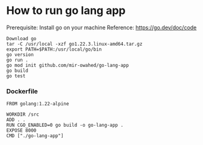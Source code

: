 # How to run go lang app
Prerequisite:
Install go on your machine
Reference: https://go.dev/doc/code
```
Download go
tar -C /usr/local -xzf go1.22.3.linux-amd64.tar.gz
export PATH=$PATH:/usr/local/go/bin
go version
go run .
go mod init github.com/mir-owahed/go-lang-app
go build
go test
```
### Dockerfile
```
FROM golang:1.22-alpine

WORKDIR /src
ADD . .
RUN CGO_ENABLED=0 go build -o go-lang-app .
EXPOSE 8000
CMD ["./go-lang-app"]
```
